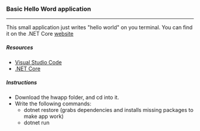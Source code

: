 ### Basic Hello Word application
***
This small application just writes "hello world" on you terminal. You can find it on the .NET Core [website](https://www.microsoft.com/net/core#macos)

##### Resources
* [Visual Studio Code](https://code.visualstudio.com/)
* [.NET Core](https://www.microsoft.com/net/core)

##### Instructions
* Download the hwapp folder, and cd into it.
* Write the following commands:
  * dotnet restore (grabs dependencies and installs missing packages to make app work)
  * dotnet run
